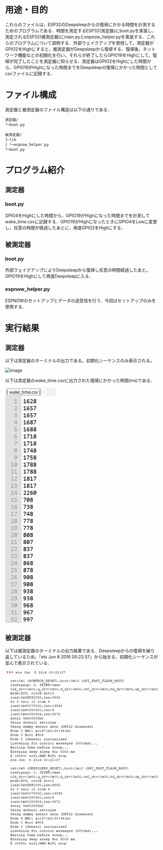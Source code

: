 # 用途・目的
これらのファイルは，ESP32のDeepsleepからの復帰にかかる時間を計測するためのプログラムである．時間を測定するESP32(測定器)にboot.pyを実装し、測定されるESP32(被測定器)にmain.pyとespnow_helper.pyを実装する．これらのプログラムについて説明する．外部ウェイクアップを使用して，測定器がGPIO2をHighにすると，被測定器がDeepsleepから復帰する．復帰後，ネットワーク機能などの初期化を行い，それらが終了したらGPIO19をHighにして，復帰が完了したことを測定器に知らせる．測定器はGPIO2をHighにした時間から，GPIO19がHighになった時間までをDeepsleepの復帰にかかった時間としてcsvファイルに記録する．

# ファイル構成
測定器と被測定器のファイル構造は以下の通りである．

```
測定器/
└─boot.py

被測定器/
├─lib
| └─espnow_helper.py
└─boot.py
```

# プログラム紹介
## 測定器
### boot.py
GPIO4をHighにした時間から、GPIO19がHighになった時間までを計測してwake_time.csvに記録する．GPIO19がHighになったときにGPIO4をLowに変更し，任意の時間が経過したあとに，再度GPIO2をHighにする．

## 被測定器
### boot.py
外部ウェイクアップによりDeepsleepから復帰し任意の時間経過したあと，GPIO19をHighにして再度Deepsleepに入る．

### espnow_helper.py
ESPNOWのセットアップとデータの送受信を行う．今回はセットアップのみを使用する．
# 実行結果
## 測定器
以下は測定器のターミナルの出力である。初期化シーケンスのみ表示される。

<img width="664" height="208" alt="image" src="https://github.com/user-attachments/assets/54d92011-d8f9-4dc1-a366-ed2057ce8fdc" />


以下は測定器のwake_time.csvに出力された復帰にかかった時間(ms)である．

![image](https://github.com/cdsl-research/ESP32_measurement_Deepsleep_wakeup_time/blob/master/%E6%B8%AC%E5%AE%9A%E5%99%A8%E3%81%AE%E5%AE%9F%E8%A1%8C%E7%B5%90%E6%9E%9C.png)


## 被測定器
以下は被測定器のターミナルの出力結果である．Deepsleepからの復帰を繰り返しているため，「ets Jun 8 2016 00:22:57」から始まる、初期化シーケンスが並んで表示されている．

![image](https://github.com/cdsl-research/ESP32_measurement_Deepsleep_wakeup_time/blob/master/%E8%A2%AB%E8%A8%88%E6%B8%AC%E5%99%A8%E3%81%AE%E5%AE%9F%E8%A1%8C%E7%B5%90%E6%9E%9C.png)


